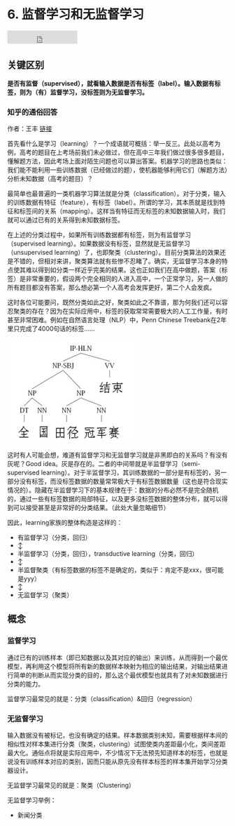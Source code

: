 # 6. 监督学习和无监督学习

<iframe src="https://ghbtns.com/github-btn.html?user=geektutu&repo=interview-questions&type=star&count=true&size=large" frameborder="0" scrolling="0" width="160px" height="30px"></iframe>

## 关键区别

**是否有监督（supervised），就看输入数据是否有标签（label）。输入数据有标签，则为（有）监督学习，没标签则为无监督学习。**
### 知乎的通俗回答

作者：王丰
[链接](https://www.zhihu.com/question/23194489/answer/25028661)

首先看什么是学习（learning）？一个成语就可概括：举一反三。此处以高考为例，高考的题目在上考场前我们未必做过，但在高中三年我们做过很多很多题目，懂解题方法，因此考场上面对陌生问题也可以算出答案。机器学习的思路也类似：我们能不能利用一些训练数据（已经做过的题），使机器能够利用它们（解题方法）分析未知数据（高考的题目）？

最简单也最普遍的一类机器学习算法就是分类（classification）。对于分类，输入的训练数据有特征（feature），有标签（label）。所谓的学习，其本质就是找到特征和标签间的关系（mapping）。这样当有特征而无标签的未知数据输入时，我们就可以通过已有的关系得到未知数据标签。

在上述的分类过程中，如果所有训练数据都有标签，则为有监督学习（supervised learning）。如果数据没有标签，显然就是无监督学习（unsupervised learning）了，也即聚类（clustering）。目前分类算法的效果还是不错的，但相对来讲，聚类算法就有些惨不忍睹了。确实，无监督学习本身的特点使其难以得到如分类一样近乎完美的结果。这也正如我们在高中做题，答案（标签）是非常重要的，假设两个完全相同的人进入高中，一个正常学习，另一人做的所有题目都没有答案，那么想必第一个人高考会发挥更好，第二个人会发疯。

这时各位可能要问，既然分类如此之好，聚类如此之不靠谱，那为何我们还可以容忍聚类的存在？因为在实际应用中，标签的获取常常需要极大的人工工作量，有时甚至非常困难。例如在自然语言处理（NLP）中，Penn Chinese Treebank在2年里只完成了4000句话的标签……

![NLP举例](./image/6.nlp.jpg)

这时有人可能会想，难道有监督学习和无监督学习就是非黑即白的关系吗？有没有灰呢？Good idea。灰是存在的。二者的中间带就是半监督学习（semi-supervised learning）。对于半监督学习，其训练数据的一部分是有标签的，另一部分没有标签，而没标签数据的数量常常极大于有标签数据数量（这也是符合现实情况的）。隐藏在半监督学习下的基本规律在于：数据的分布必然不是完全随机的，通过一些有标签数据的局部特征，以及更多没标签数据的整体分布，就可以得到可以接受甚至是非常好的分类结果。（此处大量忽略细节）

因此，learning家族的整体构造是这样的：

- 有监督学习（分类，回归）
- ↕
- 半监督学习（分类，回归），transductive learning（分类，回归）
- ↕
- 半监督聚类（有标签数据的标签不是确定的，类似于：肯定不是xxx，很可能是yyy）
- ↕
- 无监督学习（聚类）

## 概念
### 监督学习
通过已有的训练样本（即已知数据以及其对应的输出）来训练，从而得到一个最优模型，再利用这个模型将所有新的数据样本映射为相应的输出结果，对输出结果进行简单的判断从而实现分类的目的，那么这个最优模型也就具有了对未知数据进行分类的能力。

监督学习最常见的就是：分类（classification）&回归（regression）

### 无监督学习
输入数据没有被标记，也没有确定的结果。样本数据类别未知，需要根据样本间的相似性对样本集进行分类（聚类，clustering）试图使类内差距最小化，类间差距最大化。通俗点将就是实际应用中，不少情况下无法预先知道样本的标签，也就是说没有训练样本对应的类别，因而只能从原先没有样本标签的样本集开始学习分类器设计。

无监督学习最常见的就是：聚类（Clustering）

无监督学习举例：
- 新闻分类


